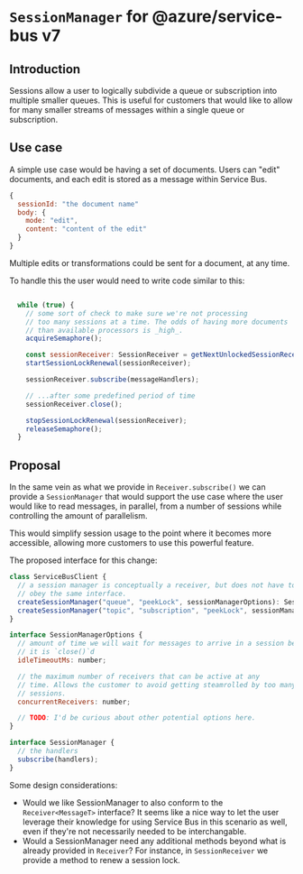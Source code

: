 # `SessionManager` for @azure/service-bus v7

## Introduction

Sessions allow a user to logically subdivide a queue or subscription
into multiple smaller queues. This is useful for customers that would 
like to allow for many smaller streams of messages within a single 
queue or subscription.

## Use case

A simple use case would be having a set of documents. Users can "edit"
documents, and each edit is stored as a message within Service Bus.

```javascript
{ 
  sessionId: "the document name"
  body: {
    mode: "edit",
    content: "content of the edit"
  }  
}
```

Multiple edits or transformations could be sent for a document, at any time.

To handle this the user would need to write code similar to this:

```javascript

  while (true) {    
    // some sort of check to make sure we're not processing
    // too many sessions at a time. The odds of having more documents
    // than available processors is _high_.
    acquireSemaphore();

    const sessionReceiver: SessionReceiver = getNextUnlockedSessionReceiver();
    startSessionLockRenewal(sessionReceiver);

    sessionReceiver.subscribe(messageHandlers);

    // ...after some predefined period of time
    sessionReceiver.close();

    stopSessionLockRenewal(sessionReceiver);
    releaseSemaphore();
  }
```

## Proposal

In the same vein as what we provide in `Receiver.subscribe()` we can provide a 
`SessionManager` that would support the use case where the user would like 
to read messages, in parallel, from a number of sessions while controlling
the amount of parallelism.

This would simplify session usage to the point where it becomes more accessible, 
allowing more customers to use this powerful feature.

The proposed interface for this change:

```javascript
class ServiceBusClient {
  // a session manager is conceptually a receiver, but does not have to 
  // obey the same interface.
  createSessionManager("queue", "peekLock", sessionManagerOptions): SessionManager;
  createSessionManager("topic", "subscription", "peekLock", sessionManagerOptions): SessionManager;
}

interface SessionManagerOptions {
  // amount of time we will wait for messages to arrive in a session before
  // it is `close()`d
  idleTimeoutMs: number;

  // the maximum number of receivers that can be active at any
  // time. Allows the customer to avoid getting steamrolled by too many 
  // sessions.
  concurrentReceivers: number;

  // TODO: I'd be curious about other potential options here.
}

interface SessionManager {
  // the handlers 
  subscribe(handlers);
}

```

Some design considerations:
- Would we like SessionManager to also conform to the `Receiver<MessageT>` interface? It seems
  like a nice way to let the user leverage their knowledge for using Service Bus in this scenario
  as well, even if they're not necessarily needed to be interchangable.
- Would a SessionManager need any additional methods beyond what is already provided in 
  `Receiver`? For instance, in `SessionReceiver` we provide a method to renew a session lock.

